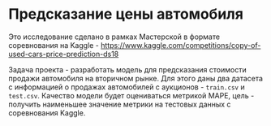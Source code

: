 # Предсказание цены автомобиля

Это исследование сделано в рамках Мастерской в формате соревнования на Kaggle - https://www.kaggle.com/competitions/copy-of-used-cars-price-prediction-ds18

Задача проекта - разработать модель для предсказания стоимости продажи автомобиля на вторичном рынке. Для этого даны два датасета с информацией о продажах автомобилей с аукционов - `train.csv` и `test.csv`. Качество модели будет оцениваться метрикой МАРЕ, цель - получить наименьшее значение метрики на тестовых данных с соревнования Kaggle.
